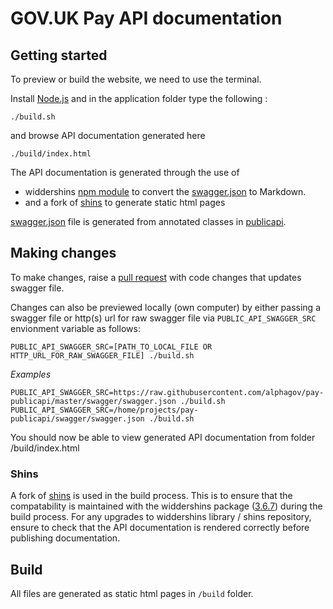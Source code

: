 # GOV.UK Pay API documentation

## Getting started

To preview or build the website, we need to use the terminal.

Install [Node.js](https://nodejs.org/en/) and in the application folder type the following :

```
./build.sh
```
and browse API documentation generated here
```
./build/index.html
```

The API documentation is generated through the use of 
 - widdershins [npm module](https://www.npmjs.com/package/widdershins) to convert the
 [swagger.json](https://github.com/alphagov/pay-publicapi/blob/master/swagger/swagger.json) 
 to Markdown.
 - and a fork of [shins](https://github.com/alphagov/shins) to generate static html pages

[swagger.json](https://github.com/alphagov/pay-publicapi/blob/master/swagger/swagger.json)
file is generated from annotated classes in [publicapi](https://github.com/alphagov/pay-publicapi). 

## Making changes

To make changes, raise a 
[pull request](https://github.com/alphagov/pay-publicapi/blob/master/.github/PULL_REQUEST_TEMPLATE.md) 
with code changes that updates swagger file. 

Changes can also be previewed locally (own computer) by either passing a swagger file or http(s) url 
for raw swagger file via `PUBLIC_API_SWAGGER_SRC` envionment variable as follows:

```
PUBLIC_API_SWAGGER_SRC=[PATH_TO_LOCAL_FILE OR HTTP_URL_FOR_RAW_SWAGGER_FILE] ./build.sh
```

*Examples*
```
PUBLIC_API_SWAGGER_SRC=https://raw.githubusercontent.com/alphagov/pay-publicapi/master/swagger/swagger.json ./build.sh
PUBLIC_API_SWAGGER_SRC=/home/projects/pay-publicapi/swagger/swagger.json ./build.sh
```

You should now be able to view generated API documentation from folder /build/index.html 

### Shins

A fork of [shins](https://github.com/alphagov/shins) is used in the build process. This is to ensure that the compatability is maintained with the widdershins package ([3.6.7](https://www.npmjs.com/package/widdershins/v/3.6.7)) during the build process. For any upgrades to widdershins library / shins repository, ensure to check that the API documentation is rendered correctly before publishing documentation.

## Build

All files are generated as static html pages in `/build` folder.

